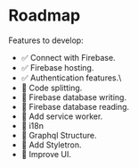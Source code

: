 # Roadmap

Features to develop:
* ✅ Connect with Firebase.
* ✅ Firebase hosting.
* ✅ Authentication features.\
* 🔲 Code splitting.
* 🔲 Firebase database writing.
* 🔲 Firebase database reading.
* 🔲 Add service worker.
* 🔲 i18n
* 🔲 Graphql Structure.
* 🔲 Add Styletron.
* 🔲 Improve UI.
